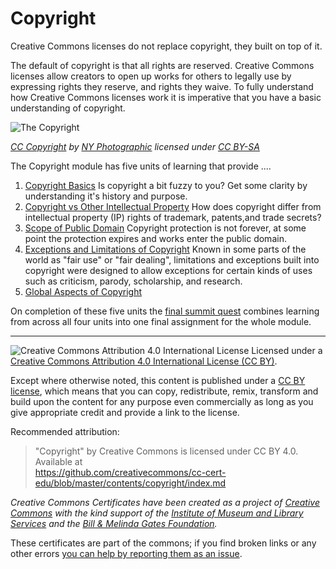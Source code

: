 # Copyright

Creative Commons licenses do not replace copyright, they built on top of it. 

The default of copyright is that all rights are reserved. Creative Commons licenses allow creators to open up works for others to legally use by expressing rights they reserve, and rights they waive. To fully understand how Creative Commons licenses work it is imperative that you have a basic understanding of copyright. 

![The Copyright](https://github.com/creativecommons/cc-cert-core/blob/master/images/copyright/copyright.jpg "Copyright")

*[CC Copyright](http://thebluediamondgallery.com/c/copyright.html) by [NY Photographic](http://nyphotographic.com/) licensed under [CC BY-SA](http://creativecommons.org/licenses/by-sa/3.0/)*


The Copyright module has five units of learning that provide ....

1. [Copyright Basics](basics.md) Is copyright a bit fuzzy to you? Get some clarity by understanding it's history and purpose.
2. [Copyright vs Other Intellectual Property](other-ip.md) How does copyright differ from intellectual property (IP) rights of trademark, patents,and trade secrets?
3. [Scope of Public Domain](public-domain.md) Copyright protection is not forever, at some point the protection expires and works enter the public domain. 
4. [Exceptions and Limitations of Copyright](exceptions-limitations.md) Known in some parts of the world as "fair use" or "fair dealing",  limitations and exceptions built into copyright were designed to allow exceptions for certain kinds of uses such as criticism, parody, scholarship, and research.
5. [Global Aspects of Copyright](global.md)


On completion of these five units the [final summit quest](copyright-summit-quest.md) combines learning from across all four units into one final assignment for the whole module.

----

![Creative Commons Attribution 4.0 International License](https://github.com/creativecommons/cc-cert-core/blob/master/images/cc-by-88x31.png "CC BY")
Licensed under a [Creative Commons Attribution 4.0 International License (CC BY)](https://creativecommons.org/licenses/by/4.0/).

Except where otherwise noted, this content is published under a [CC BY license](https://creativecommons.org/licenses/by/4.0/), which means that you can copy, redistribute, remix, transform and build upon the content for any purpose even commercially as long as you give appropriate credit and provide a link to the license.



Recommended attribution: 

> "Copyright" by Creative Commons is licensed under CC BY 4.0. Available at    
> https://github.com/creativecommons/cc-cert-edu/blob/master/contents/copyright/index.md


*Creative Commons Certificates have been created as a project of [Creative Commons](http://creativecommons.org/) with the kind support of the [Institute of Museum and Library Services](https://www.imls.gov/) and the [Bill &amp; Melinda Gates Foundation](http://www.gatesfoundation.org/).*

These certificates are part of the commons; if you find broken links or any other errors  [you can help by reporting them as an issue](https://github.com/creativecommons/cc-cert-edu/issues).

